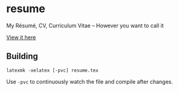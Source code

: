 # resume
My Résumé, CV, Curriculum Vitae – However you want to call it

[View it here](https://github.com/aapzu/resume/releases/latest/download/resume.pdf)

## Building

```
latexmk -xelatex [-pvc] resume.tex
```

Use `-pvc` to continuously watch the file and compile after changes.
